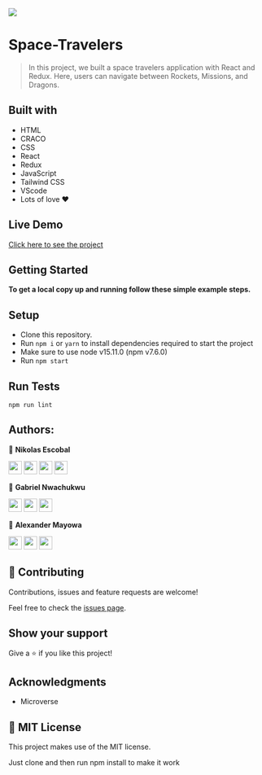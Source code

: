 ![](https://img.shields.io/badge/Microverse-blueviolet)

# Space-Travelers

> In this project, we built a space travelers application with React and Redux. Here, users can navigate between Rockets, Missions, and Dragons.

## Built with

- HTML
- CRACO
- CSS
- React
- Redux
- JavaScript
- Tailwind CSS
- VScode
- Lots of love :heart:

## Live Demo

[Click here to see the project]()


## Getting Started

**To get a local copy up and running follow these simple example steps.**
## Setup

- Clone this repository.
- Run ``npm i`` or ``yarn`` to install dependencies required to start the project
- Make sure to use node v15.11.0 (npm v7.6.0)
- Run ``npm start``

## Run Tests

```
npm run lint
```

## Authors:

👤 **Nikolas Escobal**

[<code><img height="26" src="https://cdn.iconscout.com/icon/free/png-256/github-153-675523.png"></code>](https://github.com/nikoescobal)
[<code><img height="26" src="https://upload.wikimedia.org/wikipedia/sco/thumb/9/9f/Twitter_bird_logo_2012.svg/1200px-Twitter_bird_logo_2012.svg.png"></code>](https://twitter.com/nikoescobal)
[<code><img height="26" src="https://upload.wikimedia.org/wikipedia/commons/thumb/c/c9/Linkedin.svg/1200px-Linkedin.svg.png"></code>](https://www.linkedin.com/in/nikolas-escobal/)
 <a href="mailto:niko.escobal@gmail.com?subject=Sup Niko?"><img height="26" src="https://cdn.worldvectorlogo.com/logos/official-gmail-icon-2020-.svg"></a>

 👤 **Gabriel Nwachukwu**

[<code><img height="26" src="https://cdn.iconscout.com/icon/free/png-256/github-153-675523.png"></code>](https://github.com/gabrielcoder247)
[<code><img height="26" src="https://upload.wikimedia.org/wikipedia/commons/thumb/c/c9/Linkedin.svg/1200px-Linkedin.svg.png"></code>](https://www.linkedin.com/in/gabriel-nwachukwu/)
 <a href="mailto:gabrielcoder247@gmail.com?subject=Hey Gabriel!"><img height="26" src="https://cdn.worldvectorlogo.com/logos/official-gmail-icon-2020-.svg"></a>

 👤 **Alexander Mayowa**

[<code><img height="26" src="https://cdn.iconscout.com/icon/free/png-256/github-153-675523.png"></code>](https://github.com/alexander16108)
[<code><img height="26" src="https://upload.wikimedia.org/wikipedia/commons/thumb/c/c9/Linkedin.svg/1200px-Linkedin.svg.png"></code>](https://www.linkedin.com/in/codingRex/)
 <a href="mailto:alexandermayowa05@gmail.com?subject=Hey Alex!"><img height="26" src="https://cdn.worldvectorlogo.com/logos/official-gmail-icon-2020-.svg"></a>

## 🤝 Contributing

Contributions, issues and feature requests are welcome!

Feel free to check the [issues page](https://github.com/nikoescobal/space-travelers/issues).

## Show your support

Give a ⭐️ if you like this project!

## Acknowledgments

- Microverse

## 📝 MIT License

This project makes use of the MIT license.

Just clone and then run npm install to make it work




